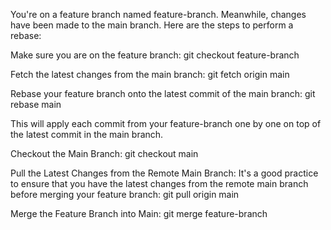 <!-- git rebase -->
You're on a feature branch named feature-branch.
Meanwhile, changes have been made to the main branch.
Here are the steps to perform a rebase:

Make sure you are on the feature branch:
git checkout feature-branch

Fetch the latest changes from the main branch:
git fetch origin main

Rebase your feature branch onto the latest commit of the main branch:
git rebase main

This will apply each commit from your feature-branch one by one on top of the latest commit in the main branch.

<!-- git merge -->

Checkout the Main Branch:
git checkout main

Pull the Latest Changes from the Remote Main Branch:
It's a good practice to ensure that you have the latest changes from the remote main branch before merging your feature branch:
git pull origin main

Merge the Feature Branch into Main:
git merge feature-branch


